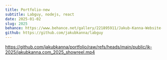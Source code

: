 ```yaml
---
title: Portfolio-new
subtitle: Labguy, nodejs, react
date: 2025-01-02
slug: 2025
behance: https://www.behance.net/gallery/221895911/Jakub-Kanna-Website-2025
github: https://github.com/jakubkanna/labguy
---
```


https://github.com/jakubkanna/portfolio/raw/refs/heads/main/public/jk-2025/jakubkanna.com_2025_showreel.mp4
